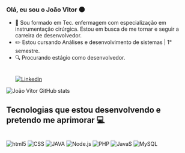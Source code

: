 ### Olá, eu sou o João Vitor 🌑
- 🧠 Sou formado em Tec. enfermagem com especialização em instrumentação cirúrgica. Estou em busca de me tornar e seguir a carreira de desenvolvedor.
- ✏️ Estou cursando Análises e desenvolvimento de sistemas | 1° semestre.
- 🔍 Procurando estágio como desenvolvedor.<br><br><br>
[![Linkedin](https://img.shields.io/badge/LinkedIn-0077B5?style=for-the-badge&logo=linkedin&logoColor=white)](https://www.linkedin.com/in/jo%C3%A3o-vitor-bastos-borges-b1b383257/)

![João Vitor GitHub stats](https://github-readme-stats.vercel.app/api?username=jvbrs&show_icons=true&theme=radical)








## Tecnologias que estou desenvolvendo e pretendo me aprimorar 💻

<div style="display:inline_block"><br>
    <img aling="center" alt="html5" src="https://img.shields.io/badge/HTML5-E34F26?style=for-the-badge&logo=html5&logoColor=white">
    <img aling="center" alt="CSS" src="https://img.shields.io/badge/CSS3-1572B6?style=for-the-badge&logo=css3&logoColor=white">
    <img aling="center" alt="JAVA"  src="https://img.shields.io/badge/Java-ED8B00?style=for-the-badge&logo=java&logoColor=white">
    <img aling="center" alt="Node.js" src="https://img.shields.io/badge/Node.js-43853D?style=for-the-badge&logo=node.js&logoColor=white">
    <img aling="center" alt="PHP" src="https://img.shields.io/badge/PHP-777BB4?style=for-the-badge&logo=php&logoColor=white">   
     <img aling="center" alt="JavaS" src="https://img.shields.io/badge/JavaScript-323330?style=for-the-badge&logo=javascript&logoColor=F7DF1E">
    <img aling="center" alt="MySQL" src="https://img.shields.io/badge/MySQL-00000F?style=for-the-badge&logo=mysql&logoColor=white">

</div><br>

